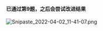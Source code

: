 #### 已通过第9题，之后会尝试改进结果

![Snipaste_2022-04-02_11-41-07.png](https://github.com/Susancutie/LeetCode-test-questions/blob/main/IMG/Snipaste_2022-04-02_11-41-07.png?raw=true)

